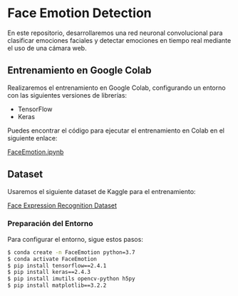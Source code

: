 # **Face Emotion Detection**

En este repositorio, desarrollaremos una red neuronal convolucional para clasificar emociones faciales y detectar emociones en tiempo real mediante el uso de una cámara web.

## Entrenamiento en Google Colab

Realizaremos el entrenamiento en Google Colab, configurando un entorno con las siguientes versiones de librerías:

- TensorFlow 
- Keras 

Puedes encontrar el código para ejecutar el entrenamiento en Colab en el siguiente enlace:

[FaceEmotion.ipynb](https://github.com/Josefo22/Detector-Emociones/blob/main/Face%20emotion.ipynb)

## Dataset

Usaremos el siguiente dataset de Kaggle para el entrenamiento:

[Face Expression Recognition Dataset](https://www.kaggle.com/datasets/jonathanoheix/face-expression-recognition-dataset)

### Preparación del Entorno

Para configurar el entorno, sigue estos pasos:

```bash
$ conda create -n FaceEmotion python=3.7
$ conda activate FaceEmotion
$ pip install tensorflow==2.4.1
$ pip install keras==2.4.3
$ pip install imutils opencv-python h5py
$ pip install matplotlib==3.2.2
